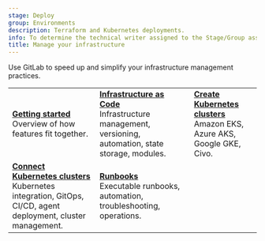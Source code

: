 ```yaml
---
stage: Deploy
group: Environments
description: Terraform and Kubernetes deployments.
info: To determine the technical writer assigned to the Stage/Group associated with this page, see https://handbook.gitlab.com/handbook/product/ux/technical-writing/#assignments
title: Manage your infrastructure
---
```


Use GitLab to speed up and simplify your infrastructure management practices.

| | | |
|--|--|--|
| [**Getting started**](../get_started/get_started_managing_infrastructure.md)<br>Overview of how features fit together. | [**Infrastructure as Code**](iac/index.md)<br>Infrastructure management, versioning, automation, state storage, modules. | [**Create Kubernetes clusters**](../clusters/create/_index.md)<br>Amazon EKS, Azure AKS, Google GKE, Civo. |
| [**Connect Kubernetes clusters**](../clusters/agent/_index.md)<br>Kubernetes integration, GitOps, CI/CD, agent deployment, cluster management. | [**Runbooks**](../project/clusters/runbooks/index.md)<br>Executable runbooks, automation, troubleshooting, operations. | |
